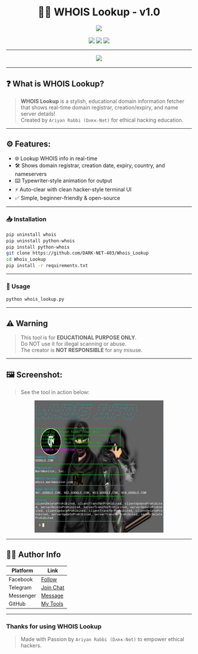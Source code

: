 <h1 align="center">🕵️‍♂️ WHOIS Lookup - v1.0</h1>
<p align="center">
  <img src="https://media.tenor.com/XhF5JjZxAA4AAAAC/anonymous-hacker.gif" width="300"/>
</p>

<p align="center">
  <img src="https://img.shields.io/badge/Made%20With-Python-blue?style=for-the-badge&logo=python" />
  <img src="https://img.shields.io/badge/Platform-Termux-green?style=for-the-badge&logo=android" />
  <img src="https://img.shields.io/badge/Creator-Ariyan%20Rabbi-black?style=for-the-badge&logo=github" />
</p>

---
<p align="center">
  <img src="https://readme-typing-svg.demolab.com?font=Fira+Code&size=22&pause=1000&color=00FF9F&center=true&vCenter=true&width=435&lines=Lookup+Domain+Info!;Stay+Ethical;+Stay+Scure;+Stay+Ariyan+Rabbi" />
</p>

---

## ❓ What is WHOIS Lookup?

> **WHOIS Lookup** is a stylish, educational domain information fetcher  
> that shows real-time domain registrar, creation/expiry, and name server details!  
> Created by `Ariyan Rabbi (Dʌʀĸ-Nɘt)` for ethical hacking education.

---

## ⚙️ Features:

- 🌐 Lookup WHOIS info in real-time  
- 🛠️ Shows domain registrar, creation date, expiry, country, and nameservers  
- ⌨️ Typewriter-style animation for output  
- ⚡ Auto-clear with clean hacker-style terminal UI  
- ✅ Simple, beginner-friendly & open-source  

---

### 📥 Installation

```bash
pip uninstall whois
pip uninstall python-whois
pip install python-whois
git clone https://github.com/DARK-NET-403/Whois_Lookup
cd Whois_Lookup
pip install -r requirements.txt
```

---

### 🚀 Usage

```bash
python whois_lookup.py
```


---

## ⚠️ Warning

> This tool is for **EDUCATIONAL PURPOSE ONLY**.  
> Do NOT use it for illegal scanning or abuse.  
> The creator is **NOT RESPONSIBLE** for any misuse.

---

## 🖼️ Screenshot:

> See the tool in action below:

<p align="center">
  <img src="https://github.com/DARK-NET-403/Whois_Lookup/blob/main/Screenshot_2025_0513_211540.jpg" width="350" />
</p>

---

## 🧑‍💻 Author Info

| Platform   | Link |
|------------|------|
| Facebook   | [Follow](https://facebook.com/share/12Ju91Lznxb) |
| Telegram   | [Join Chat](https://t.me/DARK_NET_40) |
| Messenger  | [Message](https://m.me/DARK.NET.403) |
| GitHub     | [My Tools](https://github.com/DARK-NET-403) |

---

### Thanks for using **WHOIS Lookup**  
> Made with Passion by `Ariyan Rabbi (Dʌʀĸ-Nɘt)` to empower ethical hackers.

